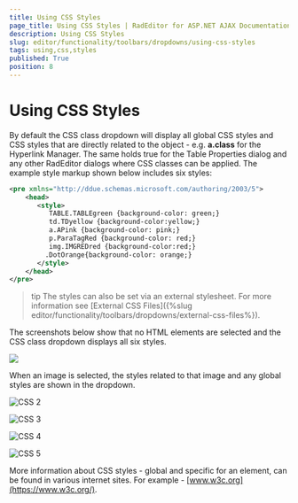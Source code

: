 ```yaml
---
title: Using CSS Styles
page_title: Using CSS Styles | RadEditor for ASP.NET AJAX Documentation
description: Using CSS Styles
slug: editor/functionality/toolbars/dropdowns/using-css-styles
tags: using,css,styles
published: True
position: 8
---
```


# Using CSS Styles

By default the CSS class dropdown will display all global CSS styles and CSS styles that are directly related to the object - e.g. **a.class** for the Hyperlink Manager. The same holds true for the Table Properties dialog and any other RadEditor dialogs where CSS classes can be applied. The example style markup shown below includes six styles:

````XML
<pre xmlns="http://ddue.schemas.microsoft.com/authoring/2003/5">
	<head>
	   <style>
		  TABLE.TABLEgreen {background-color: green;}
		  td.TDyellow {background-color:yellow;}
		  a.APink {background-color: pink;}
		  p.ParaTagRed {background-color: red;}
		  img.IMGREDred {background-color:red;}
		 .DotOrange{background-color: orange;}
	   </style>
	</head>
</pre>          
````

>tip The styles can also be set via an external stylesheet. For more information see [External CSS Files]({%slug editor/functionality/toolbars/dropdowns/external-css-files%}).

The screenshots below show that no HTML elements are selected and the CSS class dropdown displays all six styles.

![](images/editor-dropdowns023.png)

When an image is selected, the styles related to that image and any global styles are shown in the dropdown.

![ CSS 2](images/editor-usingcss2.gif)

![CSS 3](images/editor-usingcss3.gif)

![CSS 4](images/editor-usingcss4.gif)

![CSS 5](images/editor-usingcss5.gif)

More information about CSS styles - global and specific for an element, can be found in various internet sites. For example - [www.w3c.org](https://www.w3c.org/).
